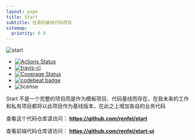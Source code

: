 ```yaml
---
layout: page
title: Start
subtitle: 任霏的基线代码项目
sitemap:
  priority: 0.9
---
```


![start](/assets/img/social.jpg)

<ul class="badge">
<li><a rel="nofollow" target="_blank" href="https://github.com/renfei/start/actions/workflows/build.yml"><img src="https://github.com/renfei/start/workflows/build/badge.svg"  alt="Actions Status"/></a></li>
<li><a rel="nofollow" target="_blank" href="https://travis-ci.com/github/renfei/start"><img src="https://api.travis-ci.com/renfei/start.svg?branch=master"  alt="travis-ci"/></a></li>
<li><a rel="nofollow" target="_blank" href="https://coveralls.io/github/renfei/start?branch=master"><img src="https://coveralls.io/repos/github/renfei/start/badge.svg?branch=master"  alt="Coverage Status"/></a></li>
<li><a rel="nofollow" target="_blank" href="https://codebeat.co/projects/github-com-renfei-start-master"><img src="https://codebeat.co/badges/4d73bef6-614a-411d-95ef-eef6aac95d87"  alt="codebeat badge"/></a></li>
<li><img src="https://img.shields.io/github/license/renfei/start.svg"  alt="license"/></li>
</ul>
<div style="clear: both;"></div>
<div id="describe-text">
	<p>Start 不是一个完整的项目而是作为模板项目、代码基线而存在，在我未来的工作和私有项目都将以此项目作为基线版本，在此之上增加各自的业务代码</p>
	<p>查看这个代码仓库请访问： <strong> <a href="https://github.com/renfei/start" target="_blank"> https://github.com/renfei/start</a> </strong></p>
	<p>查看前端代码仓库请访问： <strong> <a href="https://github.com/renfei/start-ui" target="_blank"> https://github.com/renfei/start-ui</a> </strong></p>
</div>